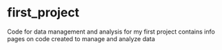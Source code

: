 # first_project
 Code for data management and analysis for my first project
 contains info pages on code created to manage and analyze data 
